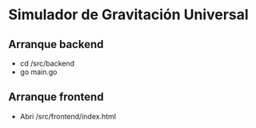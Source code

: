 # Simulador de Gravitación Universal

## Arranque backend

- cd /src/backend
- go main.go

## Arranque frontend

- Abri /src/frontend/index.html
